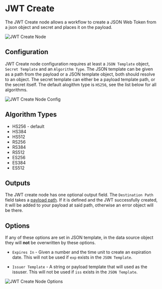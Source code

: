 # JWT Create

The JWT Create node allows a workflow to create a JSON Web Token from a json object and secret and places it on the payload.

![JWT Create Node](/images/workflows/logic/jwt-create-node.png "JWT Create Node")

## Configuration

JWT Create node configuration requires at least a `JSON Template` object, `Secret Template` and an `Algorithm Type`. The JSON template can be given as a path from the payload or a JSON template object, both should resolve to an object. The secret template can either be a payload template path, or the secret itself. The default alogithm type is `HS256`, see the list below for all algorithms.

![JWT Create Node Config](/images/workflows/logic/jwt-create-node-config.png "JWT Create Node Config")

## Algorithm Types
* HS256 - default
* HS384
* HS512
* RS256
* RS384
* RS512
* ES256
* ES384
* ES512


## Outputs

The JWT create node has one optional output field. The `Destination Path` field takes a [payload path](/workflows/accessing-payload-data/#payload-paths). If it is defined and the JWT successfully created, it will be added to your payload at said path, otherwise an error object will be there.

## Options

If any of these options are set in JSON template, in the data source object they will **not** be overwritten by these options.

* `Expires In` - Given a number and the time unit to create an expiration date. This will not be used if `exp` exists in the `JSON Template`.

* `Issuer Template` - A string or payload template that will used as the issuser. This will not be used if `iss` exists in the `JSON Template`.

![JWT Create Node Options](/images/workflows/logic/jwt-create-node-options.png "JWT Create Node Options")

